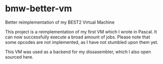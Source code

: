 # bmw-better-vm
Better reimplementation of my BEST2 Virtual Machine


This project is a reimplementation of my first VM which I wrote in Pascal. It can now successfully execute a broad amount of jobs. Please note that some opcodes are not implemented, as I have not stumbled upon them yet.

This VM was used as a backend for my dissasembler, which I also open sourced here.
